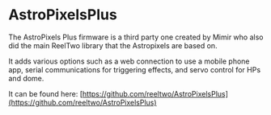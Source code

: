# AstroPixelsPlus

The AstroPixels Plus firmware is a third party one created by Mimir who also did the main ReelTwo library that the Astropixels are based on.

It adds various options such as a web connection to use a mobile phone app, serial communications for triggering effects, and servo control for HPs and dome.

It can be found here: [https://github.com/reeltwo/AstroPixelsPlus](https://github.com/reeltwo/AstroPixelsPlus)
